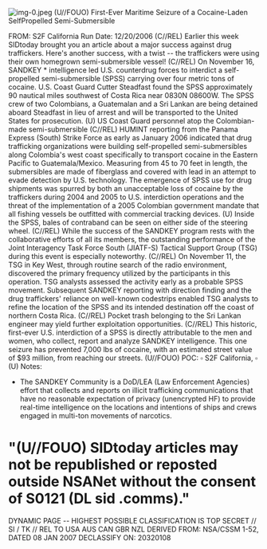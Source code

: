 ![img-0.jpeg](img-0.jpeg)
(U//FOUO) First-Ever Maritime Seizure of a Cocaine-Laden SelfPropelled Semi-Submersible

FROM:
S2F California
Run Date: $12 / 20 / 2006$
(C//REL) Earlier this week SIDtoday brought you an article about a major success against drug traffickers. Here's another success, with a twist -- the traffickers were using their own homegrown semi-submersible vessel!
(C//REL) On November 16, SANDKEY * intelligence led U.S. counterdrug forces to interdict a self-propelled semi-submersible (SPSS) carrying over four metric tons of cocaine. U.S. Coast Guard Cutter Steadfast found the SPSS approximately 90 nautical miles southwest of Costa Rica near 0830N 08600W. The SPSS crew of two Colombians, a Guatemalan and a Sri Lankan are being detained aboard Steadfast in lieu of arrest and will be transported to the United States for prosecution.
(U) US Coast Guard personnel atop the Colombian-made semi-submersible
(C//REL) HUMINT reporting from the Panama Express (South) Strike Force as early as January 2006 indicated that drug trafficking organizations were building self-propelled semi-submersibles along Colombia's west coast specifically to transport cocaine in the Eastern Pacific to Guatemala/Mexico. Measuring from 45 to 70 feet in length, the submersibles are made of fiberglass and covered with lead in an attempt to evade detection by U.S. technology. The emergence of SPSS use for drug shipments was spurred by both an unacceptable loss of cocaine by the traffickers during 2004 and 2005 to U.S. interdiction operations and the threat of the implementation of a 2005 Colombian government mandate that all fishing vessels be outfitted with commercial tracking devices.
(U) Inside the SPSS, bales of contraband can be seen on either side of the steering wheel.
(C//REL) While the success of the SANDKEY program rests with the collaborative efforts of all its members, the outstanding performance of the Joint Interagency Task Force South (JIATF-S) Tactical Support Group (TSG) during this event is especially noteworthy.
(C//REL) On November 11, the TSG in Key West, through routine search of the radio environment, discovered the primary frequency utilized by the participants in this operation. TSG analysts assessed the activity early as a probable SPSS movement. Subsequent SANDKEY reporting with direction finding and the drug traffickers' reliance on well-known codestrips enabled TSG analysts to refine the location of the SPSS and its intended destination off the coast of northern Costa Rica.
(C//REL) Pocket trash belonging to the Sri Lankan engineer may yield further exploitation opportunities.
(C//REL) This historic, first-ever U.S. interdiction of a SPSS is directly attributable to the men and women, who collect, report and analyze SANDKEY intelligence. This one seizure has prevented 7,000 lbs of cocaine, with an estimated street value of $\$ 93$ million, from reaching our streets.
(U//FOUO) POC: $\square$ S2F California, $\square$
(U) Notes:

* The SANDKEY Community is a DoD/LEA (Law Enforcement Agencies) effort that collects and reports on illicit trafficking communications that have no reasonable expectation of privacy (unencrypted HF) to provide real-time intelligence on the locations and intentions of ships and crews engaged in multi-ton movements of narcotics.


# "(U//FOUO) SIDtoday articles may not be republished or reposted outside NSANet without the consent of S0121 (DL sid .comms)." 

DYNAMIC PAGE -- HIGHEST POSSIBLE CLASSIFICATION IS
TOP SECRET // SI / TK // REL TO USA AUS CAN GBR NZL
DERIVED FROM: NSA/CSSM 1-52, DATED 08 JAN 2007 DECLASSIFY ON: 20320108
